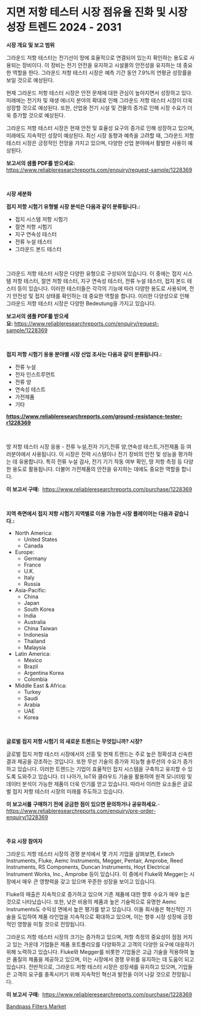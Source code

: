 <p><h1>지면 저항 테스터 시장 점유율 진화 및 시장 성장 트렌드 2024 - 2031</h1></p><p><strong>시장 개요 및 보고 범위</strong></p>
<p><p>그라운드 저항 테스터는 전기선이 땅에 효율적으로 연결되어 있는지 확인하는 용도로 사용되는 장비이다. 이 장비는 전기 안전을 유지하고 시설물의 안전성을 유지하는 데 중요한 역할을 한다. 그라운드 저항 테스터 시장은 예측 기간 동안 7.9%의 연평균 성장률을 보일 것으로 예상된다.</p><p>현재 그라운드 저항 테스터 시장은 안전 문제에 대한 관심이 높아지면서 성장하고 있다. 미래에는 전기차 및 재생 에너지 분야의 확대로 인해 그라운드 저항 테스터 시장이 더욱 성장할 것으로 예상된다. 또한, 산업용 전기 시설 및 건물의 증가로 인해 시장 수요가 더욱 증가할 것으로 예상된다.</p><p>그라운드 저항 테스터 시장은 현재 안전 및 효율성 요구의 증가로 인해 성장하고 있으며, 미래에도 지속적인 성장이 예상된다. 최신 시장 동향과 예측을 고려할 때, 그라운드 저항 테스터 시장은 긍정적인 전망을 가지고 있으며, 다양한 산업 분야에서 활발한 사용이 예상된다.</p></p>
<p><strong>보고서의 샘플 PDF를 받으세요:</strong> <a href="https://www.reliableresearchreports.com/enquiry/request-sample/1228369">https://www.reliableresearchreports.com/enquiry/request-sample/1228369</a></p>
<p>&nbsp;</p>
<p><strong>시장 세분화</strong></p>
<p><strong>접지 저항 시험기 유형별 시장 분석은 다음과 같이 분류됩니다.:</strong></p>
<p><ul><li>접지 시스템 저항 시험기</li><li>절연 저항 시험기</li><li>지구 연속성 테스터</li><li>전류 누설 테스터</li><li>그라운드 본드 테스터</li></ul></p>
<p>&nbsp;</p>
<p><p>그라운드 저항 테스터 시장은 다양한 유형으로 구성되어 있습니다. 이 중에는 접지 시스템 저항 테스터, 절연 저항 테스터, 지구 연속성 테스터, 전류 누설 테스터, 접지 본드 테스터 등이 있습니다. 이러한 테스터들은 각각의 기능에 따라 다양한 용도로 사용되며, 전기 안전성 및 접지 상태를 확인하는 데 중요한 역할을 합니다. 이러한 다양성으로 인해 그라운드 저항 테스터 시장은 다양한 Bedeutung을 가지고 있습니다.</p></p>
<p><strong>보고서의 샘플 PDF를 받으세요:</strong>&nbsp;<a href="https://www.reliableresearchreports.com/enquiry/request-sample/1228369">https://www.reliableresearchreports.com/enquiry/request-sample/1228369</a></p>
<p>&nbsp;</p>
<p><strong> 접지 저항 시험기 응용 분야별 시장 산업 조사는 다음과 같이 분류됩니다.:</strong></p>
<p><ul><li>전류 누설</li><li>전자 인스트루먼트</li><li>전류 양</li><li>연속성 테스트</li><li>가전제품</li><li>기타</li></ul></p>
<p><strong><a href="https://www.reliableresearchreports.com/ground-resistance-tester-r1228369">https://www.reliableresearchreports.com/ground-resistance-tester-r1228369</a></strong></p>
<p>&nbsp;</p>
<p><p>땅 저항 테스터 시장 응용 - 전류 누설,전자 기기,전류 양,연속성 테스트,가전제품 등 여러분야에서 사용됩니다. 이 시장은 전력 시스템이나 전기 장비의 안전 및 성능을 평가하는 데 유용합니다. 특히 전류 누설 검사, 전기 기기 작동 여부 확인, 땅 저항 측정 등 다양한 용도로 활용됩니다. 더불어 가전제품의 안전을 유지하는 데에도 중요한 역할을 합니다.</p></p>
<p><strong>이 보고서 구매:</strong>&nbsp; <a href="https://www.reliableresearchreports.com/purchase/1228369">https://www.reliableresearchreports.com/purchase/1228369</a></p>
<p>&nbsp;</p>
<p><strong>지역 측면에서 접지 저항 시험기 지역별로 이용 가능한 시장 플레이어는 다음과 같습니다.:</strong></p>
<p><ul>
    <li>
        North America:
        <ul>
            <li>United States</li>
            <li>Canada</li>
        </ul>
    </li>
    <li>
        Europe:
        <ul>
            <li>Germany</li>
            <li>France</li>
            <li>U.K.</li>
            <li>Italy</li>
            <li>Russia</li>
        </ul>
    </li>
    <li>
        Asia-Pacific:
        <ul>
            <li>China</li>
            <li>Japan</li>
            <li>South Korea</li>
            <li>India</li>
            <li>Australia</li>
            <li>China Taiwan</li>
            <li>Indonesia</li>
            <li>Thailand</li>
            <li>Malaysia</li>
        </ul>
    </li>
    <li>
        Latin America:
        <ul>
            <li>Mexico</li>
            <li>Brazil</li>
            <li>Argentina Korea</li>
            <li>Colombia</li>
        </ul>
    </li>
    <li>
        Middle East & Africa:
        <ul>
            <li>Turkey</li>
            <li>Saudi</li>
            <li>Arabia</li>
            <li>UAE</li>
            <li>Korea</li>
        </ul>
    </li>
    </ul></p>
<p>&nbsp;</p>
<p><strong>글로벌 접지 저항 시험기 의 새로운 트렌드는 무엇입니까? 시장?</strong></p>
<p><p>글로벌 접지 저항 테스터 시장에서의 신흥 및 현재 트렌드는 주로 높은 정확성과 신속한 결과 제공을 강조하는 것입니다. 또한 무선 기술의 증가와 지능형 솔루션의 수요가 증가하고 있습니다. 이러한 트렌드는 기업이 효율적인 접지 시스템을 구축하고 유지할 수 있도록 도와주고 있습니다. 더 나아가, IoT와 클라우드 기술을 활용하여 원격 모니터링 및 데이터 분석이 가능한 제품이 더욱 인기를 얻고 있습니다. 따라서 이러한 요소들은 글로벌 접지 저항 테스터 시장의 미래를 주도하고 있습니다.</p></p>
<p><strong>이 보고서를 구매하기 전에 궁금한 점이 있으면 문의하거나 공유하세요.</strong>- <a href="https://www.reliableresearchreports.com/enquiry/pre-order-enquiry/1228369">https://www.reliableresearchreports.com/enquiry/pre-order-enquiry/1228369</a></p>
<p>&nbsp;</p>
<p><strong>주요 시장 참여자</strong></p>
<p><p>그라운드 저항 테스터 시장의 경쟁 분석에서 몇 가지 기업을 살펴보면, Extech Instruments, Fluke, Aemc Instruments, Megger, Pentair, Amprobe, Reed Instruments, RS Components, Duncan Instruments, Hoyt Electrical Instrument Works, Inc., Amprobe 등이 있습니다. 이 중에서 Fluke와 Megger는 시장에서 매우 큰 영향력을 갖고 있으며 꾸준한 성장을 보이고 있습니다. </p><p>Fluke의 매출은 지속적으로 증가하고 있으며 기존 제품에 대한 향후 수요가 매우 높은 것으로 나타났습니다. 또한, 낮은 비용의 제품과 높은 기술력으로 유명한 Aemc Instruments도 수익성 면에서 높은 평가를 받고 있습니다. 이들 회사들은 혁신적인 기술을 도입하여 제품 라인업을 지속적으로 확대하고 있으며, 이는 향후 시장 성장에 긍정적인 영향을 미칠 것으로 전망됩니다.</p><p>그라운드 저항 테스터 시장의 크기는 증가하고 있으며, 저항 측정의 중요성이 점점 커지고 있는 가운데 기업들은 제품 포트폴리오를 다양화하고 고객의 다양한 요구에 대응하기 위해 노력하고 있습니다. Fluke와 Megger를 비롯한 기업들은 고급 기술을 적용하여 높은 품질의 제품을 제공하고 있으며, 이는 시장에서 경쟁 우위를 유지하는 데 도움이 되고 있습니다. 전반적으로, 그라운드 저항 테스터 시장은 성장세를 유지하고 있으며, 기업들은 고객의 요구를 충족시키기 위해 지속적인 혁신과 발전을 이어 나갈 것으로 전망됩니다.</p></p>
<p><strong>이 보고서 구매:</strong>&nbsp;&nbsp;<a href="https://www.reliableresearchreports.com/purchase/1228369">https://www.reliableresearchreports.com/purchase/1228369</a></p>
<p><p><a href="https://github.com/GroverBarry/Market-Research-Report-List-4/blob/main/bandpass-filters-market.md">Bandpass Filters Market</a></p></p>